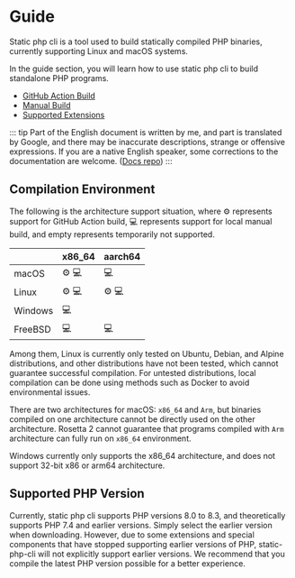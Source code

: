 # Guide

Static php cli is a tool used to build statically compiled PHP binaries, 
currently supporting Linux and macOS systems.

In the guide section, you will learn how to use static php cli to build standalone PHP programs.

- [GitHub Action Build](./action-build)
- [Manual Build](./manual-build)
- [Supported Extensions](./extensions)

::: tip
Part of the English document is written by me, and part is translated by Google, 
and there may be inaccurate descriptions, strange or offensive expressions.
If you are a native English speaker, some corrections to the documentation are welcome. ([Docs repo](https://github.com/static-php/static-php-cli-docs))
:::

## Compilation Environment

The following is the architecture support situation, where :gear: represents support for GitHub Action build, 
:computer: represents support for local manual build, and empty represents temporarily not supported.

|         | x86_64            | aarch64           |
|---------|-------------------|-------------------|
| macOS   | :gear: :computer: | :computer:        |
| Linux   | :gear: :computer: | :gear: :computer: |
| Windows | :computer:        |                   |
| FreeBSD | :computer:        | :computer:        |

Among them, Linux is currently only tested on Ubuntu, Debian, and Alpine distributions, 
and other distributions have not been tested, which cannot guarantee successful compilation.
For untested distributions, local compilation can be done using methods such as Docker to avoid environmental issues.

There are two architectures for macOS: `x86_64` and `Arm`, but binaries compiled on one architecture cannot be directly used on the other architecture.
Rosetta 2 cannot guarantee that programs compiled with `Arm` architecture can fully run on `x86_64` environment.

Windows currently only supports the x86_64 architecture, and does not support 32-bit x86 or arm64 architecture.

## Supported PHP Version

Currently, static php cli supports PHP versions 8.0 to 8.3, and theoretically supports PHP 7.4 and earlier versions. 
Simply select the earlier version when downloading.
However, due to some extensions and special components that have stopped supporting earlier versions of PHP, 
static-php-cli will not explicitly support earlier versions.
We recommend that you compile the latest PHP version possible for a better experience.
